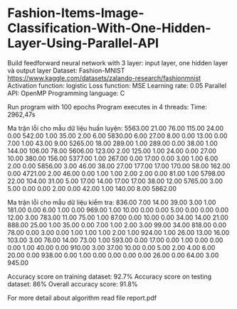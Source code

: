 # Fashion-Items-Image-Classification-With-One-Hidden-Layer-Using-Parallel-API

Build feedforward neural network with 3 layer: input layer, one hidden layer và output layer
Dataset: Fashion-MNIST https://www.kaggle.com/datasets/zalando-research/fashionmnist
Activation function: logistic
Loss function: MSE
Learning rate: 0.05
Parallel API: OpenMP
Programming language: C

Run program with 100 epochs
Program executes in 4 threads:
      Time: 2962,47s
      
Ma trận lỗi cho mẫu dữ liệu huấn luyện:
5563.00 21.00	   76.00	 115.00	 24.00	 0.00	   542.00	 1.00	   35.00	 2.00
6.00	  5830.00  6.00	   27.00	 8.00	   0.00	   13.00	 0.00	   7.00	   1.00
43.00	  9.00	   5265.00 18.00	 289.00	 1.00	   289.00	 0.00	   38.00	 1.00
144.00	106.00	 78.00	 5606.00 123.00	 2.00	   125.00	 1.00	   24.00	 0.00
27.00	  10.00	   380.00	 156.00	 5377.00 1.00	   267.00	 0.00	   17.00	 0.00
3.00	  1.00	   6.00	   2.00	   0.00	   5856.00 3.00	   46.00   38.00	 27.00
177.00	17.00	   170.00	 58.00	 162.00	 0.00	   4721.00 2.00	   46.00	 0.00
1.00	  1.00	   2.00	   2.00	   0.00	   81.00	 1.00	   5798.00 22.00	 104.00
31.00	  5.00	   17.00	 14.00	 17.00	 17.00	 38.00	 12.00	 5765.00 3.00
5.00	  0.00	   0.00	   2.00	   0.00	   42.00	 1.00	   140.00	 8.00	   5862.00

Ma trận lỗi cho mẫu dữ liệu kiểm tra:
836.00 7.00	  14.00	 39.00	3.00	  1.00	 181.00	0.00	  6.00	  1.00
0.00	 969.00	1.00	 10.00	0.00	  0.00	 5.00	  0.00	  0.00	  0.00
12.00	 3.00	  783.00 11.00	75.00	  1.00	 87.00	0.00	  10.00	  0.00
34.00	 14.00	21.00	 888.00	25.00	  1.00	 35.00	0.00	  7.00	  1.00
2.00	 3.00	  99.00	 34.00	818.00	0.00	 78.00	0.00	  3.00	  0.00
1.00	 1.00	  1.00	 2.00	  1.00	  924.00 1.00	  26.00	  13.00	  16.00
103.00 3.00	  76.00	 14.00	73.00	  1.00	 593.00	0.00	  17.00	  0.00
1.00	 0.00	  0.00	 0.00	  1.00	  40.00	 0.00	  910.00	3.00	  37.00
10.00	 0.00	  5.00	 2.00	  4.00	  6.00	 20.00	0.00	  938.00	0.00
1.00	 0.00	  0.00	 0.00	  0.00	  26.00	 0.00	  64.00	  3.00	  945.00

Accuracy score on training dataset: 92.7%
Accuracy score on testing dataset: 86%
Overall accuracy score: 91.8%


For more detail about algorithm read file report.pdf
